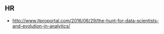 ## HR

* http://www.itproportal.com/2016/06/29/the-hunt-for-data-scientists-and-evolution-in-analytics/

